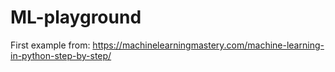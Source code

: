 # ML-playground

First example from: https://machinelearningmastery.com/machine-learning-in-python-step-by-step/
